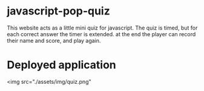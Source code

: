# javascript-pop-quiz
This website acts as a little mini quiz for javascript. The quiz is timed, but for each correct answer the timer is extended.
at the end the player can record their name and score, and play again.
# Deployed application 
<img src="./assets/img/quiz.png"

